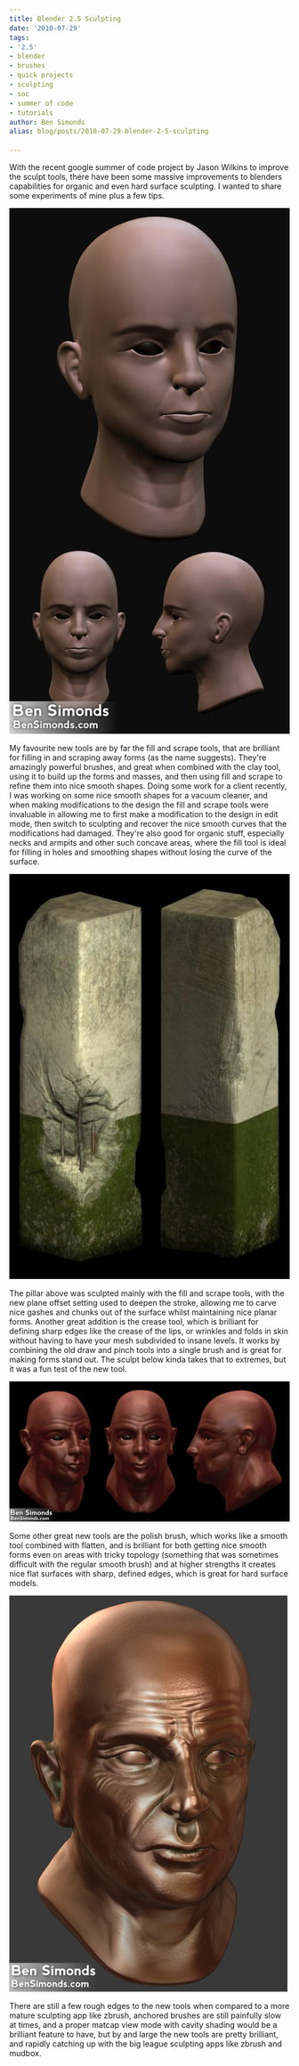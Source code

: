 ```yaml
---
title: Blender 2.5 Sculpting
date: '2010-07-29'
tags:
- '2.5'
- blender
- brushes
- quick projects
- sculpting
- soc
- summer of code
- tutorials
author: Ben Simonds
alias: blog/posts/2010-07-29-blender-2-5-sculpting

---
```


With the recent google summer of code project by Jason Wilkins to improve the sculpt tools, there have been some massive improvements to blenders capabilities for organic and even hard surface sculpting. I wanted to share some experiments of mine plus a few tips. 

![><](/images/old/female_sculp1.jpg)


My favourite new tools are by far the fill and scrape tools, that are brilliant for filling in and scraping away forms (as the name suggests). They're amazingly powerful brushes, and great when combined with the clay tool, using it to build up the forms and masses, and then using fill and scrape to refine them into nice smooth shapes. Doing some work for a client recently, I was working on some nice smooth shapes for a vacuum cleaner, and when making modifications to the design the fill and scrape tools were invaluable in allowing me to first make a modification to the design in edit mode, then switch to sculpting and recover the nice smooth curves that the modifications had damaged. They're also good for organic stuff, especially necks and armpits and other such concave areas, where the fill tool is ideal for filling in holes and smoothing shapes without losing the curve of the surface. 

![>< ><](/images/old/pillar.jpg)


The pillar above was sculpted mainly with the fill and scrape tools, with the new plane offset setting used to deepen the stroke, allowing me to carve nice gashes and chunks out of the surface whilst maintaining nice planar forms. Another great addition is the crease tool, which is brilliant for defining sharp edges like the crease of the lips, or wrinkles and folds in skin without having to have your mesh subdivided to insane levels. It works by combining the old draw and pinch tools into a single brush and is great for making forms stand out. The sculpt below kinda takes that to extremes, but it was a fun test of the new tool.

![>< ><](/images/old/creaseman.jpg)


Some other great new tools are the polish brush, which works like a smooth tool combined with flatten, and is brilliant for both getting nice smooth forms even on areas with tricky topology (something that was sometimes difficult with the regular smooth brush) and at higher strengths it creates nice flat surfaces with sharp, defined edges, which is great for hard surface models.

![>< ><](/images/old/render4.png)


There are still a few rough edges to the new tools when compared to a more mature sculpting app like zbrush, anchored brushes are still painfully slow at times, and a proper matcap view mode with cavity shading would be a brilliant feature to have, but by and large the new tools are pretty brilliant, and rapidly catching up with the big league sculpting apps like zbrush and mudbox.



